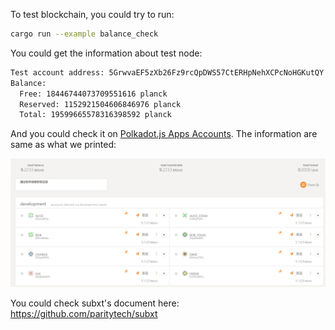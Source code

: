 To test blockchain, you could try to run:

```bash
cargo run --example balance_check
```

You could get the information about test node:

```bash
Test account address: 5GrwvaEF5zXb26Fz9rcQpDWS57CtERHpNehXCPcNoHGKutQY
Balance:
  Free: 18446744073709551616 planck
  Reserved: 1152921504606846976 planck
  Total: 19599665578316398592 planck
```

And you could check it on [Polkadot.js Apps Accounts](https://polkadot.js.org/apps/#/accounts).
The information are same as what we printed:

![substrate_node_test](../assets/substrate_node.png)

You could check subxt's document here: https://github.com/paritytech/subxt